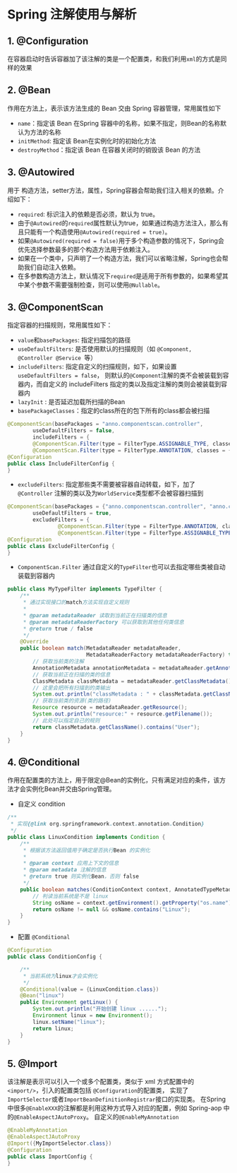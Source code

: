 # Spring 注解使用与解析

## 1. @Configuration
在容器启动时告诉容器加了该注解的类是一个配置类，和我们利用`xml`的方式是同样的效果

## 2. @Bean
作用在方法上，表示该方法生成的 Bean 交由 Spring 容器管理，常用属性如下
- `name`：指定该 Bean 在Spring 容器中的名称，如果不指定，则Bean的名称默认为方法的名称
- `initMethod`: 指定该 Bean在实例化时的初始化方法
- `destroyMethod`：指定该 Bean 在容器关闭时的销毁该 Bean 的方法

## 3. @Autowired
用于 构造方法，setter方法，属性，Spring容器会帮助我们注入相关的依赖。介绍如下：
- `required`: 标识注入的依赖是否必须，默认为 true。
- 由于`@Autowired`的`required`属性默认为true，如果通过构造方法注入，那么有且只能有一个构造使用`@Autowired(required = true)`。
- 如果`@Autowired(required = false)`用于多个构造参数的情况下，Spring会优先选择参数最多的那个构造方法用于依赖注入。
- 如果在一个类中，只声明了一个构造方法，我们可以省略注解，Spring也会帮助我们自动注入依赖。
- 在多参数构造方法上，默认情况下`required`是适用于所有参数的，如果希望其中某个参数不需要强制检查，则可以使用`@Nullable`。


## 3. @ComponentScan
指定容器的扫描规则，常用属性如下：
- `value`和`basePackages`: 指定扫描包的路径
- `useDefaultFilters`: 是否使用默认的扫描规则（如 `@Component, @Controller @Service `等）
- `includeFilters`: 指定自定义的扫描规则，如下，如果设置`useDefaultFilters = false`，
则默认的`@Component`注解的类不会被装载到容器内，而自定义的 includeFilters 指定的类以及指定注解的类则会被装载到容器内
- `lazyInit` : 是否延迟加载所扫描的Bean
- `basePackageClasses`：指定的class所在的包下所有的class都会被扫描

```java
@ComponentScan(basePackages = "anno.componentscan.controller",
        useDefaultFilters = false,
        includeFilters = {
        @ComponentScan.Filter(type = FilterType.ASSIGNABLE_TYPE, classes = {HelloController.class}),
        @ComponentScan.Filter(type = FilterType.ANNOTATION, classes = {MyController.class})})
@Configuration
public class IncludeFilterConfig {
}
```
- `excludeFilters`: 指定那些类不需要被容器自动转载，如下，加了 `@Controller` 注解的类以及为`WorldService`类型都不会被容器扫描到

```java
@ComponentScan(basePackages = {"anno.componentscan.controller", "anno.componentscan.service"},
        useDefaultFilters = true,
        excludeFilters = {
                @ComponentScan.Filter(type = FilterType.ANNOTATION, classes = {Controller.class}),
                @ComponentScan.Filter(type = FilterType.ASSIGNABLE_TYPE, classes = {WorldService.class})})
@Configuration
public class ExcludeFilterConfig {
}
```
- `ComponentScan.Filter` 通过自定义的`TypeFilter`也可以去指定哪些类被自动装载到容器内
```java
public class MyTypeFilter implements TypeFilter {
    /**
     * 通过实现接口的match方法实现自定义规则
     * 
     * @param metadataReader 读取到当前正在扫描类的信息
     * @param metadataReaderFactory 可以获取到其他任何类信息
     * @return true / false
     */
    @Override
    public boolean match(MetadataReader metadataReader,
                         MetadataReaderFactory metadataReaderFactory) throws IOException {
        // 获取当前类的注解
        AnnotationMetadata annotationMetadata = metadataReader.getAnnotationMetadata();
        // 获取当前正在扫描的类的信息
        ClassMetadata classMetadata = metadataReader.getClassMetadata();
        // 这里会把所有扫描到的类输出
        System.out.println("classMetadata : " + classMetadata.getClassName());
        // 获取当前类的资源(类的路径)
        Resource resource = metadataReader.getResource();
        System.out.println("resource:" + resource.getFilename());
        // 此处可以指定自己的规则
        return classMetadata.getClassName().contains("User");
    }
}
```
## 4. @Conditional
作用在配置类的方法上，用于限定@Bean的实例化，只有满足对应的条件，该方法才会实例化Bean并交由Spring管理。
- 自定义 condition
```java
/**
 * 实现{@link org.springframework.context.annotation.Condition}
 */
public class LinuxCondition implements Condition {
    /**
     * 根据该方法返回值用于确定是否执行Bean 的实例化
     * 
     * @param context 应用上下文的信息
     * @param metadata 注解的信息
     * @return true 则实例化Bean，否则 false
     */
    public boolean matches(ConditionContext context, AnnotatedTypeMetadata metadata) {
        // 判读当前系统是不是 linux
        String osName = context.getEnvironment().getProperty("os.name");
        return osName != null && osName.contains("Linux");
    }
}
```
- 配置 `@Conditional`
```java
@Configuration
public class ConditionConfig {

    /**
     * 当前系统为linux才会实例化
     */
    @Conditional(value = {LinuxCondition.class})
    @Bean("linux")
    public Environment getLinux() {
        System.out.println("开始创建 linux ......");
        Environment linux = new Environment();
        linux.setName("linux");
        return linux;
    }
}
```
## 5. @Import
该注解是表示可以引入一个或多个配置类，类似于 xml 方式配置中的 `<import/>`，引入的配置类包括
`@Configuration`的配置类， 实现了`ImportSelector`或者`ImportBeanDefinitionRegistrar`接口的实现类。
在Spring中很多`@EnableXXX`的注解都是利用这种方式导入对应的配置，例如 Spring-aop 中的`@EnableAspectJAutoProxy`。
自定义的`@EnableMyAnnotation`

```java
@EnableMyAnnotation
@EnableAspectJAutoProxy
@Import({MyImportSelector.class})
@Configuration
public class ImportConfig {
}
```
